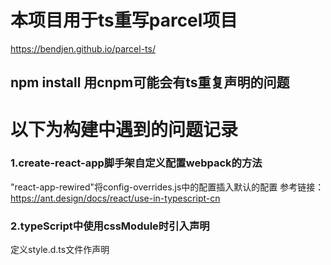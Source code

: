 #  本项目用于ts重写parcel项目
   https://bendjen.github.io/parcel-ts/
##  npm install  用cnpm可能会有ts重复声明的问题
#  以下为构建中遇到的问题记录

### 1.create-react-app脚手架自定义配置webpack的方法

  "react-app-rewired"将config-overrides.js中的配置插入默认的配置
  参考链接：https://ant.design/docs/react/use-in-typescript-cn

### 2.typeScript中使用cssModule时引入声明

  定义style.d.ts文件作声明
